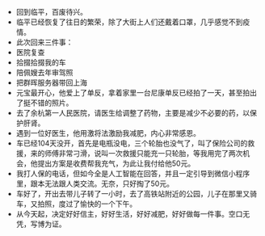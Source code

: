 - 回到临平，百废待兴。
- 临平已经恢复了往日的繁荣，除了大街上人们还戴着口罩，几乎感觉不到疫情。
- 此次回来三件事：
- 医院复查
- 拾掇拾掇我的车
- 陪佩嫂去年审驾照
- 把群晖服务器带回上海
- 元宝最开心，他爱上了单反，拿着家里一台尼康单反已经拍了一天，甚至拍出了挺不错的照片。
- 去了余杭第一人民医院，请医生给调整了药物，主要是减少不必要的药，以保护肝肾。
- 遇到一位好医生，他用激将法激励我减肥，内心非常感恩。
- 车已经104天没开，首先是电瓶没电，三个轮胎也没气了，叫了保险公司的救援，来的师傅非常刁滑，说叫一次救援只能充一只轮胎，等我用完了两次机会，他提出方案是收费帮我充气，为此让我付给他50元。
- 我打人保的电话，但如今全是人工智能在回答，并且一定引导到微信小程序里，跟本无法跟人类交流。无奈，只好掏了50元。
- 车好了，开出去带儿子转了一小时，去了高铁站附近的公园，儿子在那里又骑车，又拍照，度过了愉快的一个下午。
- 从今天起，决定好好信主，好好生活，好好减肥，好好做每一件事。空口无凭，写博为证。
